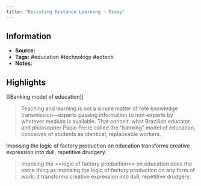 ```yaml
---
title: "Resisting Distance Learning - Essay"
---
```

## Information
- **Source:** 
- **Tags:** #education #technology #edtech
- **Notes:** 

## Highlights
[[Banking model of education]]
> Teaching and learning is not a simple matter of rote knowledge transmission—experts passing information to non-experts by whatever medium is available. That conceit, what Brazilian educator and philosopher Paolo Freire called the “banking” model of education, conceives of students as identical, replaceable workers.

Imposing the logic of factory production on education transforms creative expression into dull, repetitive drudgery.
> Imposing the ==logic of factory production== on education does the same thing as imposing the logic of factory production on any form of work: it transforms creative expression into dull, repetitive drudgery.